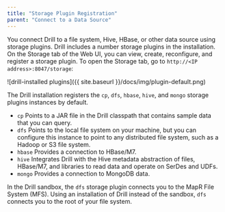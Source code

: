 ```yaml
---
title: "Storage Plugin Registration"
parent: "Connect to a Data Source"
---
```

You connect Drill to a file system, Hive, HBase, or other data source using storage plugins. Drill includes a number storage plugins in the installation. On the Storage tab of the Web UI, you can view, create, reconfigure, and register a storage plugin. To open the Storage tab, go to `http://<IP address>:8047/storage`:

![drill-installed plugins]({{ site.baseurl }}/docs/img/plugin-default.png)

The Drill installation registers the `cp`, `dfs`, `hbase`, `hive`, and `mongo` storage plugins instances by default.

* `cp`
  Points to a JAR file in the Drill classpath that contains sample data that you can query. 
* `dfs`
  Points to the local file system on your machine, but you can configure this instance to
point to any distributed file system, such as a Hadoop or S3 file system. 
* `hbase`
   Provides a connection to HBase/M7.
* `hive`
   Integrates Drill with the Hive metadata abstraction of files, HBase/M7, and libraries to read data and operate on SerDes and UDFs.
* `mongo`
   Provides a connection to MongoDB data.

In the Drill sandbox,  the `dfs` storage plugin connects you to the MapR File System (MFS). Using an installation of Drill instead of the sandbox, `dfs` connects you to the root of your file system.

